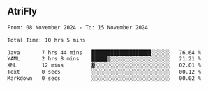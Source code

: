 ## AtriFly

<!--START_SECTION:waka-->

```txt
From: 08 November 2024 - To: 15 November 2024

Total Time: 10 hrs 5 mins

Java       7 hrs 44 mins   ███████████████████░░░░░░   76.64 %
YAML       2 hrs 8 mins    █████▒░░░░░░░░░░░░░░░░░░░   21.21 %
XML        12 mins         ▓░░░░░░░░░░░░░░░░░░░░░░░░   02.01 %
Text       0 secs          ░░░░░░░░░░░░░░░░░░░░░░░░░   00.12 %
Markdown   0 secs          ░░░░░░░░░░░░░░░░░░░░░░░░░   00.02 %
```

<!--END_SECTION:waka-->

